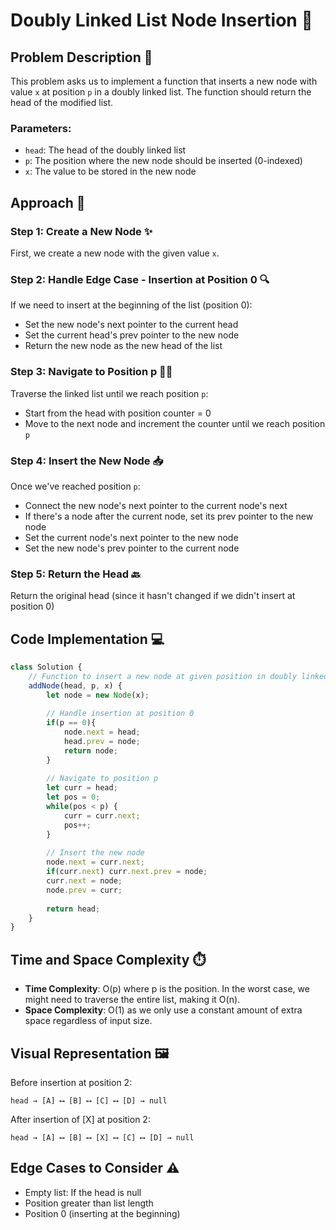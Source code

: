 # Doubly Linked List Node Insertion 🔄

## Problem Description 📝

This problem asks us to implement a function that inserts a new node with value `x` at position `p` in a doubly linked list. The function should return the head of the modified list.

### Parameters:
- `head`: The head of the doubly linked list
- `p`: The position where the new node should be inserted (0-indexed)
- `x`: The value to be stored in the new node

## Approach 🧠

### Step 1: Create a New Node ✨
First, we create a new node with the given value `x`.

### Step 2: Handle Edge Case - Insertion at Position 0 🔍
If we need to insert at the beginning of the list (position 0):
- Set the new node's next pointer to the current head
- Set the current head's prev pointer to the new node
- Return the new node as the new head of the list

### Step 3: Navigate to Position p 🚶‍♂️
Traverse the linked list until we reach position `p`:
- Start from the head with position counter = 0
- Move to the next node and increment the counter until we reach position `p`

### Step 4: Insert the New Node 📥
Once we've reached position `p`:
- Connect the new node's next pointer to the current node's next
- If there's a node after the current node, set its prev pointer to the new node
- Set the current node's next pointer to the new node
- Set the new node's prev pointer to the current node

### Step 5: Return the Head 🔙
Return the original head (since it hasn't changed if we didn't insert at position 0)

## Code Implementation 💻

```javascript
class Solution {
    // Function to insert a new node at given position in doubly linked list.
    addNode(head, p, x) {
        let node = new Node(x);
        
        // Handle insertion at position 0
        if(p == 0){
            node.next = head;
            head.prev = node;
            return node; 
        }
        
        // Navigate to position p
        let curr = head;
        let pos = 0;
        while(pos < p) {
            curr = curr.next;
            pos++;
        }
        
        // Insert the new node
        node.next = curr.next;
        if(curr.next) curr.next.prev = node;
        curr.next = node;
        node.prev = curr;
        
        return head;
    }
}
```

## Time and Space Complexity ⏱️

- **Time Complexity**: O(p) where p is the position. In the worst case, we might need to traverse the entire list, making it O(n).
- **Space Complexity**: O(1) as we only use a constant amount of extra space regardless of input size.

## Visual Representation 🖼️

Before insertion at position 2:
```
head → [A] ⟷ [B] ⟷ [C] ⟷ [D] → null
```

After insertion of [X] at position 2:
```
head → [A] ⟷ [B] ⟷ [X] ⟷ [C] ⟷ [D] → null
```

## Edge Cases to Consider ⚠️

- Empty list: If the head is null
- Position greater than list length
- Position 0 (inserting at the beginning)